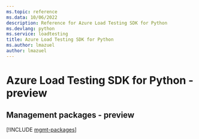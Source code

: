 ```yaml
---
ms.topic: reference
ms.data: 10/06/2022
description: Reference for Azure Load Testing SDK for Python
ms.devlang: python
ms.service: loadtesting
title: Azure Load Testing SDK for Python
ms.author: lmazuel
author: lmazuel
---
```

# Azure Load Testing SDK for Python - preview

## Management packages - preview
[!INCLUDE [mgmt-packages](load-testing-mgmt-index.md)]